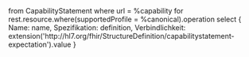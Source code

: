 <fql>
from
    CapabilityStatement
where
    url = %capability
for rest.resource.where(supportedProfile = %canonical).operation
select
{
     Name: name,
     Spezifikation: definition,
     Verbindlichkeit: extension('http://hl7.org/fhir/StructureDefinition/capabilitystatement-expectation').value
}
</fql> 
